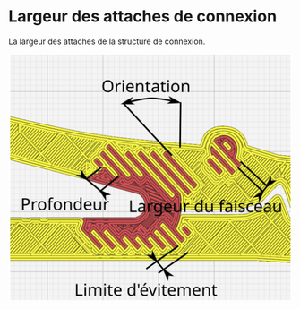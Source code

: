 Largeur des attaches de connexion
====
La largeur des attaches de la structure de connexion.

![Largeur des attaches de connexion](../images/interlocking_fr.svg)